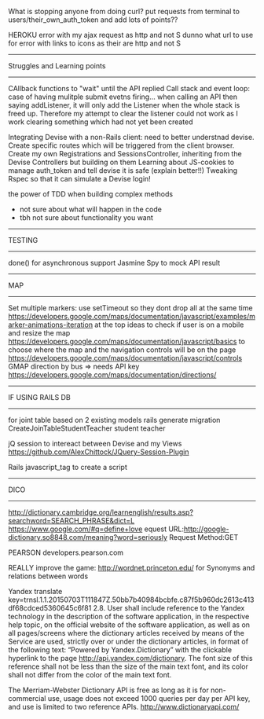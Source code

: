 What is stopping anyone from doing curl? put requests from terminal to users/their_own_auth_token and add lots of points??

HEROKU
error with my ajax request as http and not S
dunno what url to use for
error with links to icons as their are http and not S

*******
Struggles and Learning points
*******

CAllback functions to "wait" until the API replied
Call stack and event loop: case of having mulitple submit evetns firing... when calling an API then saying addListener, it will only add the Listener when the whole stack is freed up. 
Therefore my attempt to clear the listener could not work as I work clearing something which had not yet been created

Integrating Devise with a non-Rails client: need to better understnad devise. Create specific routes which will be triggered from the client browser. Create my own Registrations and SessionsController, inheriting from the Devise Controllers but building on them
Learning about JS-cookies to manage auth_token and tell devise it is safe  (explain better!!)
Tweaking Rspec so that it can simulate a Devise login!

the power of TDD when building complex methods
  - not sure about what will happen in the code
  - tbh not sure about functionality you want


*******
TESTING
*******
done() for asynchronous support
Jasmine Spy to mock API result

*******
MAP
*******
Set multiple markers: use setTimeout so they dont drop all at the same time
https://developers.google.com/maps/documentation/javascript/examples/marker-animations-iteration
at the top ideas to check if user is on a mobile and resize the map
https://developers.google.com/maps/documentation/javascript/basics
to choose where the map and the navigation controls will be on the page
https://developers.google.com/maps/documentation/javascript/controls
GMAP direction by bus => needs API key
https://developers.google.com/maps/documentation/directions/



*******
IF USING RAILS DB
*******
for joint table based on 2 existing models
rails generate migration CreateJoinTableStudentTeacher student teacher

jQ session to intereact between Devise and my Views
https://github.com/AlexChittock/JQuery-Session-Plugin

Rails javascript_tag to create a script


*******
DICO
*******

http://dictionary.cambridge.org/learnenglish/results.asp?searchword=SEARCH_PHRASE&dict=L
https://www.google.com/#q=define+love
equest URL:http://google-dictionary.so8848.com/meaning?word=seriously
Request Method:GET

PEARSON
developers.pearson.com

REALLY improve the game: http://wordnet.princeton.edu/ for Synonyms and relations between words

Yandex translate
key=trnsl.1.1.20150703T111847Z.50bb7b40984bcbfe.c87f5b960dc2613c413df68cdced5360645c6f81
2.8. 
User shall include reference to the Yandex technology in the description of the software application, in the respective help topic, on the official website of the software application, as well as on all pages/screens where the dictionary articles received by means of the Service are used, strictly over or under the dictionary articles, in format of the following text: “Powered by Yandex.Dictionary” with the clickable hyperlink to the page http://api.yandex.com/dictionary. The font size of this reference shall not be less than the size of the main text font, and its color shall not differ from the color of the main text font.

The Merriam-Webster Dictionary API is free as long as it is for non-commercial use, usage does not exceed 1000 queries per day per API key, and use is limited to two reference APIs.
http://www.dictionaryapi.com/
